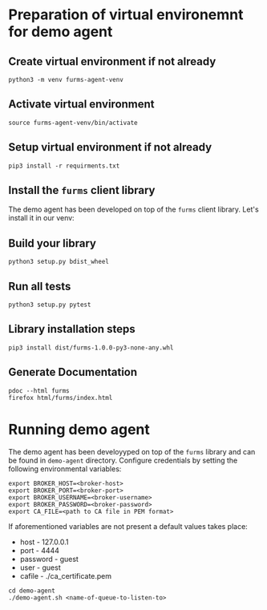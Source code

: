 # Preparation of virtual environemnt for demo agent

## Create virtual environment if not already
```
python3 -m venv furms-agent-venv
```

## Activate virtual environment
```
source furms-agent-venv/bin/activate
```

## Setup virtual environment if not already
```
pip3 install -r requirments.txt
```

## Install the `furms` client library
The demo agent has been developed on top of the `furms` client library.
Let's install it in our venv:
## Build your library
```
python3 setup.py bdist_wheel
```

## Run all tests
```
python3 setup.py pytest
```

## Library installation steps
```
pip3 install dist/furms-1.0.0-py3-none-any.whl
```

## Generate Documentation
```
pdoc --html furms
firefox html/furms/index.html
```




# Running demo agent
The demo agent has been develoyyped on top of the `furms` library and can be found in `demo-agent` directory.
Configure credentials by setting the following environmental variables:
```
export BROKER_HOST=<broker-host>
export BROKER_PORT=<broker-port>
export BROKER_USERNAME=<broker-username>
export BROKER_PASSWORD=<broker-password>
export CA_FILE=<path to CA file in PEM format>
```
If aforementioned variables are not present a default values takes place:
* host - 127.0.0.1
* port - 4444
* password - guest
* user - guest
* cafile - ./ca_certificate.pem
```
cd demo-agent
./demo-agent.sh <name-of-queue-to-listen-to>
```

